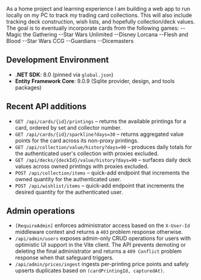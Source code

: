 As a home project and learning experience I am building a web app to run locally on my PC to track my trading card collections. This will also include tracking deck construction, wish lists, and hopefully collection/deck values.
The goal is to eventually incorporate cards from the following games:
--Magic the Gathering
--Star Wars Unlimited
--Disney Lorcana
--Flesh and Blood
--Star Wars CCG
--Guardians
--Dicemasters

## Development Environment
- **.NET SDK**: 8.0 (pinned via `global.json`)
- **Entity Framework Core**: 9.0.9 (Sqlite provider, design, and tools packages)

## Recent API additions
- `GET /api/cards/{id}/printings` – returns the available printings for a card, ordered by set and collector number.
- `GET /api/cards/{id}/sparkline?days=30` – returns aggregated value points for the card across its non-proxy printings.
- `GET /api/collection/value/history?days=90` – produces daily totals for the authenticated user's collection with proxies excluded.
- `GET /api/decks/{deckId}/value/history?days=90` – surfaces daily deck values across owned printings with proxies excluded.
- `POST /api/collection/items` – quick-add endpoint that increments the owned quantity for the authenticated user.
- `POST /api/wishlist/items` – quick-add endpoint that increments the desired quantity for the authenticated user.

## Admin operations
- `[RequireAdmin]` enforces administrator access based on the `X-User-Id` middleware context and returns a `403` problem response otherwise.
- `/api/admin/users` exposes admin-only CRUD operations for users with optimistic UI support in the Vite client. The API prevents demoting or deleting the final administrator and returns a `409 Conflict` problem response when that safeguard triggers.
- `/api/admin/prices/ingest` ingests per-printing price points and safely upserts duplicates based on `(cardPrintingId, capturedAt)`.
